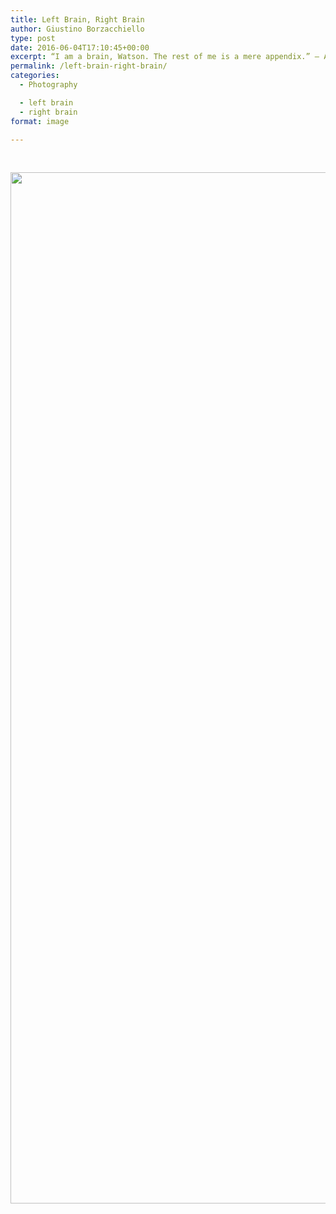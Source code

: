 ```yaml
---
title: Left Brain, Right Brain
author: Giustino Borzacchiello
type: post
date: 2016-06-04T17:10:45+00:00
excerpt: “I am a brain, Watson. The rest of me is a mere appendix.” ― Arthur Conan Doyle
permalink: /left-brain-right-brain/
categories:
  - Photography

  - left brain
  - right brain
format: image

---
```

&nbsp;

[<img class="aligncenter wp-image-1438 size-full" src="https://i2.wp.com/giustino.blog/wp-content/uploads/2016/06/right_vs_left_brain_image.jpg?resize=1100%2C1650" width="1100" height="1650" srcset="https://i2.wp.com/giustino.blog/wp-content/uploads/2016/06/right_vs_left_brain_image.jpg?w=1200&ssl=1 1200w, https://i2.wp.com/giustino.blog/wp-content/uploads/2016/06/right_vs_left_brain_image.jpg?resize=200%2C300&ssl=1 200w, https://i2.wp.com/giustino.blog/wp-content/uploads/2016/06/right_vs_left_brain_image.jpg?resize=683%2C1024&ssl=1 683w" sizes="(max-width: 1100px) 100vw, 1100px" data-recalc-dims="1" />][1]

 [1]: https://i2.wp.com/giustino.blog/wp-content/uploads/2016/06/right_vs_left_brain_image.jpg